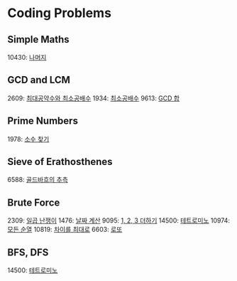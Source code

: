# Coding Problems

## Simple Maths
10430: [나머지](https://www.acmicpc.net/problem/10430)

## GCD and LCM
2609: [최대공약수와 최소공배수](https://www.acmicpc.net/problem/2609)
1934: [최소공배수](https://www.acmicpc.net/problem/1934)
9613: [GCD 합](https://www.acmicpc.net/problem/9613)

## Prime Numbers
1978: [소수 찾기](https://www.acmicpc.net/problem/1978)

## Sieve of Erathosthenes
6588: [골드바흐의 추측](https://www.acmicpc.net/problem/6588)

## Brute Force
2309: [일곱 난쟁이](https://www.acmicpc.net/problem/2309)
1476: [날짜 계산](https://www.acmicpc.net/problem/1476)
9095: [1, 2, 3 더하기](https://www.acmicpc.net/problem/9095)
14500: [테트로미노](https://www.acmicpc.net/problem/14500)
10974: [모든 순열](https://www.acmicpc.net/problem/10974)
10819: [차이를 최대로](https://www.acmicpc.net/problem/10819)
6603: [로또](https://www.acmicpc.net/problem/6603)

## BFS, DFS
14500: [테트로미노](https://www.acmicpc.net/problem/14500)

